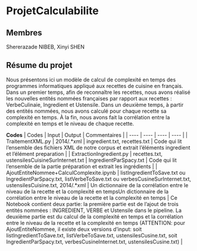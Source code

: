 # ProjetCalculabilite

## Membres
Shererazade NIBEB, Xinyi SHEN

## Résume du projet

Nous présentons ici un modèle de calcul de complexité en temps des programmes informatiques appliqué aux recettes de cuisine en français. Dans un  premier temps, afin de reconnaître les recettes, nous avons réalisé les nouvelles entités nommées françaises par rapport aux recettes : VerbeCulinaie, Ingredient et Ustensile. Dans un deuxième temps, à partir des entités nommées, nous avons calculé pour chaque recette sa complexité en temps. À la fin, nous avons fait la corrélation entre la complexité en temps et le niveau de chaque recette.

**Codes**
|  Codes  |  Input  |  Output  |  Commentaires  |
|  ----  | ----  |  ----  |  ----  |
|  TraitementXML.py  |  2014/.*xml  |  ingredient.txt, recettes.txt  |  Code qui lit l’ensemble des fichiers XML de notre corpus et extrait l’éléments ingredient et l’élément preparation  |
|  ExtractionIngredient.py |  recettes.txt, ustensilesCuisineSurInternet.txt |  IngredientParSpacy.txt  |  Code qui lit l’ensemble de la partie préparation et extrait les ingrédients  |
|  AjoutEntiteNommee+CalculComplexite.ipynb  |  listIngredientToSave.txt ou IngredientParSpacy.txt, listVerbeToSave.txt ou verbesCusineSurInternet.txt, ustensilesCuisine.txt, 2014/.*xml  |  Un dictionnaire de la corrélation entre le niveau de la recette et la complexité en tempsUn dictionnaire de la corrélation entre le niveau de la recette et la complexité en temps  |  Ce Notebook contient deux partie: la première partie est de l’ajout de trois entités nommées : INGREDIENT, VERBE et Ustensile dans le pipeline. La deuxième partie est du calcul de la complexité en temps et la corrélation entre le niveau de la recette et la complexité en temps (ATTENTION: pour AjoutEntiteNommee, il existe deux versions d’input: soit listIngredientToSave.txt, listVerbeToSave.txt, ustensilesCusine.txt, soit IngredientParSpacy.txt, verbesCusineInternet.txt, ustensilesCusine.txt)  |
